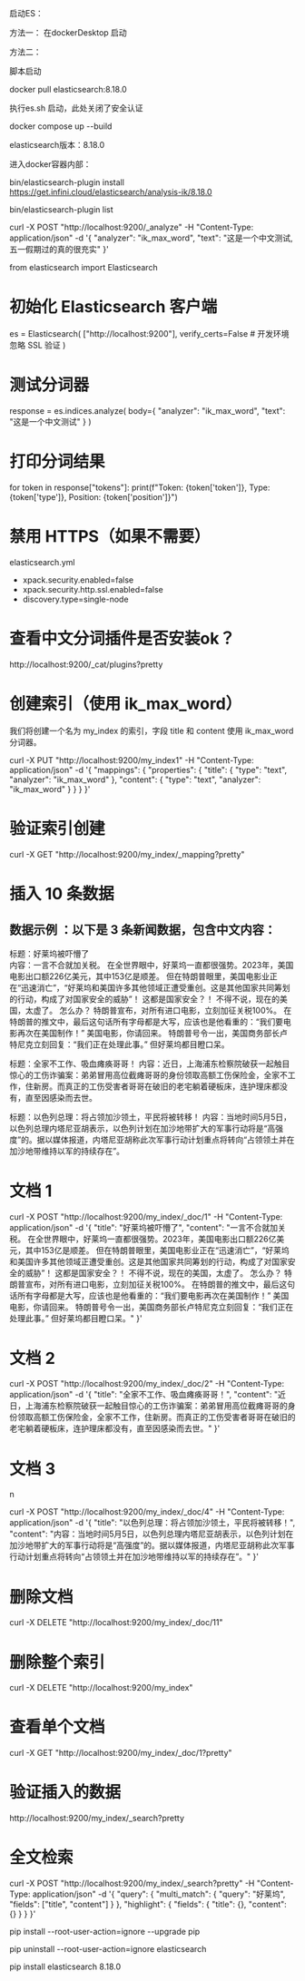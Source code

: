 

启动ES：

方法一：
在dockerDesktop 启动

方法二：

脚本启动

docker pull elasticsearch:8.18.0

执行es.sh 启动，此处关闭了安全认证


docker compose up --build



elasticsearch版本：8.18.0

进入docker容器内部：

bin/elasticsearch-plugin install https://get.infini.cloud/elasticsearch/analysis-ik/8.18.0


bin/elasticsearch-plugin list


curl -X POST "http://localhost:9200/_analyze" -H "Content-Type: application/json" -d '{
  "analyzer": "ik_max_word",
  "text": "这是一个中文测试,五一假期过的真的很充实"
}'





from elasticsearch import Elasticsearch

# 初始化 Elasticsearch 客户端
es = Elasticsearch(
    ["http://localhost:9200"],
    verify_certs=False  # 开发环境忽略 SSL 验证
)

# 测试分词器
response = es.indices.analyze(
    body={
        "analyzer": "ik_max_word",
        "text": "这是一个中文测试"
    }
)

# 打印分词结果
for token in response["tokens"]:
    print(f"Token: {token['token']}, Type: {token['type']}, Position: {token['position']}")






# 禁用 HTTPS（如果不需要）

elasticsearch.yml


- xpack.security.enabled=false
- xpack.security.http.ssl.enabled=false
- discovery.type=single-node



# 查看中文分词插件是否安装ok？

http://localhost:9200/_cat/plugins?pretty



# 创建索引（使用 ik_max_word）

我们将创建一个名为 my_index 的索引，字段 title 和 content 使用 ik_max_word 分词器。


curl -X PUT "http://localhost:9200/my_index1" -H "Content-Type: application/json" -d '{
  "mappings": {
    "properties": {
      "title": {
        "type": "text",
        "analyzer": "ik_max_word"
      },
      "content": {
        "type": "text",
        "analyzer": "ik_max_word"
      }
    }
  }
}'


# 验证索引创建

curl -X GET "http://localhost:9200/my_index/_mapping?pretty"





# 插入 10 条数据


## 数据示例 ：以下是 3 条新闻数据，包含中文内容：

标题：好莱坞被吓懵了  
内容：一言不合就加关税。 在全世界眼中，好莱坞一直都很强势。2023年，美国电影出口额226亿美元，其中153亿是顺差。 但在特朗普眼里，美国电影业正在“迅速消亡”，“好莱坞和美国许多其他领域正遭受重创。这是其他国家共同筹划的行动，构成了对国家安全的威胁”！ 这都是国家安全？！ 不得不说，现在的美国，太虚了。 怎么办？ 特朗普宣布，对所有进口电影，立刻加征关税100%。 在特朗普的推文中，最后这句话所有字母都是大写，应该也是他看重的：“我们要电影再次在美国制作！” 美国电影，你请回来。 特朗普号令一出，美国商务部长卢特尼克立刻回复：“我们正在处理此事。” 但好莱坞都目瞪口呆。

标题：全家不工作、吸血瘫痪哥哥！ 
内容：近日，上海浦东检察院破获一起触目惊心的工伤诈骗案：弟弟冒用高位截瘫哥哥的身份领取高额工伤保险金，全家不工作，住新房。而真正的工伤受害者哥哥在破旧的老宅躺着硬板床，连护理床都没有，直至因感染而去世。

标题：以色列总理：将占领加沙领土，平民将被转移！ 
内容：当地时间5月5日，以色列总理内塔尼亚胡表示，以色列计划在加沙地带扩大的军事行动将是“高强度”的。据以媒体报道，内塔尼亚胡称此次军事行动计划重点将转向“占领领土并在加沙地带维持以军的持续存在”。
 

# 文档 1
curl -X POST "http://localhost:9200/my_index/_doc/1" -H "Content-Type: application/json" -d '{
  "title": "好莱坞被吓懵了",
  "content": "一言不合就加关税。 在全世界眼中，好莱坞一直都很强势。2023年，美国电影出口额226亿美元，其中153亿是顺差。 但在特朗普眼里，美国电影业正在“迅速消亡”，“好莱坞和美国许多其他领域正遭受重创。这是其他国家共同筹划的行动，构成了对国家安全的威胁”！ 这都是国家安全？！ 不得不说，现在的美国，太虚了。 怎么办？ 特朗普宣布，对所有进口电影，立刻加征关税100%。 在特朗普的推文中，最后这句话所有字母都是大写，应该也是他看重的：“我们要电影再次在美国制作！” 美国电影，你请回来。 特朗普号令一出，美国商务部长卢特尼克立刻回复：“我们正在处理此事。” 但好莱坞都目瞪口呆。"
}'

# 文档 2
curl -X POST "http://localhost:9200/my_index/_doc/2" -H "Content-Type: application/json" -d '{
  "title": "全家不工作、吸血瘫痪哥哥！",
  "content": "近日，上海浦东检察院破获一起触目惊心的工伤诈骗案：弟弟冒用高位截瘫哥哥的身份领取高额工伤保险金，全家不工作，住新房。而真正的工伤受害者哥哥在破旧的老宅躺着硬板床，连护理床都没有，直至因感染而去世。"
}'

# 文档 3
n


curl -X POST "http://localhost:9200/my_index/_doc/4" -H "Content-Type: application/json" -d '{
  "title": "以色列总理：将占领加沙领土，平民将被转移！",
  "content": "内容：当地时间5月5日，以色列总理内塔尼亚胡表示，以色列计划在加沙地带扩大的军事行动将是“高强度”的。据以媒体报道，内塔尼亚胡称此次军事行动计划重点将转向“占领领土并在加沙地带维持以军的持续存在”。"
}'


# 删除文档

curl -X DELETE "http://localhost:9200/my_index/_doc/11"

# 删除整个索引

curl -X DELETE "http://localhost:9200/my_index"

# 查看单个文档

curl -X GET "http://localhost:9200/my_index/_doc/1?pretty"

# 验证插入的数据

 http://localhost:9200/my_index/_search?pretty



# 全文检索

curl -X POST "http://localhost:9200/my_index/_search?pretty" -H "Content-Type: application/json" -d '{
  "query": {
    "multi_match": {
      "query": "好莱坞",
      "fields": ["title", "content"]
    }
  },
  "highlight": {
    "fields": {
      "title": {},
      "content": {}
    }
  }
}'



pip install --root-user-action=ignore --upgrade pip

pip  uninstall --root-user-action=ignore   elasticsearch

pip install elasticsearch 8.18.0



